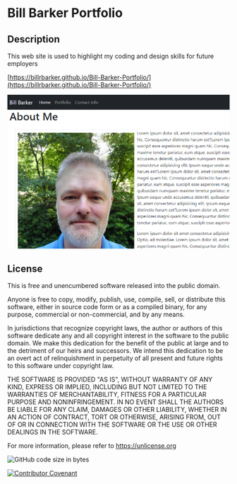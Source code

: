 # **Bill Barker Portfolio**

## **Description**
This web site is used to highlight my coding and design skills for future employers

[https://billrbarker.github.io/Bill-Barker-Portfolio/](https://billrbarker.github.io/Bill-Barker-Portfolio/)

 
![Website Capture](/assets/images/Web-site-Capture.PNG)

## **License**
This is free and unencumbered software released into the public domain.

Anyone is free to copy, modify, publish, use, compile, sell, or
distribute this software, either in source code form or as a compiled
binary, for any purpose, commercial or non-commercial, and by any
means.

In jurisdictions that recognize copyright laws, the author or authors
of this software dedicate any and all copyright interest in the
software to the public domain. We make this dedication for the benefit
of the public at large and to the detriment of our heirs and
successors. We intend this dedication to be an overt act of
relinquishment in perpetuity of all present and future rights to this
software under copyright law.

THE SOFTWARE IS PROVIDED "AS IS", WITHOUT WARRANTY OF ANY KIND,
EXPRESS OR IMPLIED, INCLUDING BUT NOT LIMITED TO THE WARRANTIES OF
MERCHANTABILITY, FITNESS FOR A PARTICULAR PURPOSE AND NONINFRINGEMENT.
IN NO EVENT SHALL THE AUTHORS BE LIABLE FOR ANY CLAIM, DAMAGES OR
OTHER LIABILITY, WHETHER IN AN ACTION OF CONTRACT, TORT OR OTHERWISE,
ARISING FROM, OUT OF OR IN CONNECTION WITH THE SOFTWARE OR THE USE OR
OTHER DEALINGS IN THE SOFTWARE.

For more information, please refer to <https://unlicense.org>

![GitHub code size in bytes](https://img.shields.io/github/languages/code-size/BillRBarker/Bill-Barker-Portfolio)

[![Contributor Covenant](https://img.shields.io/badge/Contributor%20Covenant-v2.0%20adopted-ff69b4.svg)](code_of_conduct.md)